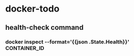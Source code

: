 # docker-todo


## health-check command

### docker inspect --format='{{json .State.Health}}' CONTAINER_ID